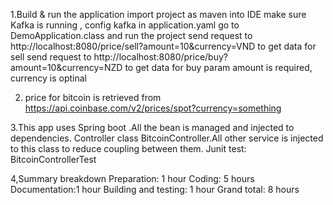  1.Build & run the application 
	import project as maven into IDE
	make sure Kafka is running , config kafka in application.yaml
	go to DemoApplication.class and run the project 
	send request to http://localhost:8080/price/sell?amount=10&currency=VND to get data for sell
	send request to http://localhost:8080/price/buy?amount=10&currency=NZD to get data for buy
	param amount is required, currency is optinal

2. price for bitcoin is retrieved  from https://api.coinbase.com/v2/prices/spot?currency=something

3.This app uses Spring boot .All the bean is managed and  injected to dependencies.
Controller class BitcoinController.All other service is injected to this class to reduce coupling between them.
Junit test: BitcoinControllerTest

4,Summary breakdown
 Preparation: 1 hour 
 Coding: 5 hours  
 Documentation:1 hour 
 Building and testing: 1 hour 
 Grand total: 8 hours 